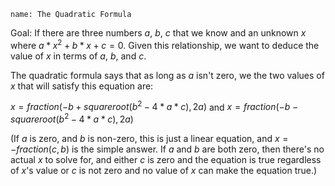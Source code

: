 ```info 
name: The Quadratic Formula
```

Goal: If there are three numbers $a$, $b$, $c$ that we know and an
unknown $x$ where $a*x^2 + b*x + c = 0$. Given this relationship, we
want to deduce the value of $x$ in terms of $a$, $b$, and $c$.

The quadratic formula says that as long as $a$ isn't zero, we the two
values of $x$ that will satisfy this equation are:

$x = fraction(-b+squareroot(b^2-4*a*c), 2a)$ and $x = fraction(-b-squareroot(b^2-4*a*c), 2a)$

(If $a$ is zero, and $b$ is non-zero, this is just a linear equation,
and $x = -fraction(c, b)$ is the simple answer. If $a$ and $b$ are both
zero, then there's no actual $x$ to solve for, and either $c$ is zero
and the equation is true regardless of $x$'s value or $c$ is not zero
and no value of $x$ can make the equation true.)
